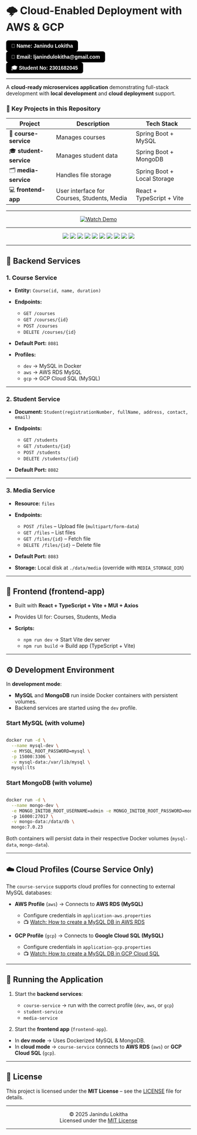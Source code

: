 # 🌩️ Cloud-Enabled Deployment with **AWS** & **GCP**

<div style="display:flex; flex-direction:column; align-items:flex-start; font-family:Arial, sans-serif; font-size:14px; font-weight:600; line-height:1;">

  <p style="margin:0; background:#000000; color:#ffffff; padding:8px 14px; border-radius:6px; display:inline-flex; align-items:center; gap:6px;">
    👤 Name: Janindu Lokitha
  </p>

  <p style="margin:0; background:#000000; color:#ffffff; padding:8px 14px; border-radius:6px; display:inline-flex; align-items:center; gap:6px;">
    📧 Email: ljanindulokitha@gmail.com
  </p>

  <p style="margin:0; background:#000000; color:#ffffff; padding:8px 14px; border-radius:6px; display:inline-flex; align-items:center; gap:6px;">
    🎓 Student No: 2301682045
  </p>

</div>

---

A **cloud-ready microservices application** demonstrating full-stack development with **local development** and **cloud deployment** support.

### 🔹 Key Projects in this Repository

| Project                | Description                                | Tech Stack                             |
| ---------------------- | ------------------------------------------ | -------------------------------------- |
| 📘 **course-service**  | Manages courses                            | Spring Boot + MySQL                    |
| 🎓 **student-service** | Manages student data                       | Spring Boot + MongoDB                  |
| 🗂️ **media-service**  | Handles file storage       | Spring Boot + Local Storage |
| 💻 **frontend-app**    | User interface for Courses, Students, Media | React + TypeScript + Vite              |

---

<p align="center">
  <a href="https://drive.google.com/file/d/1_8cZFj6s3nJ5NYVW0jUezo-OADNyMfED/view?usp=sharing" target="_blank">
    <img src="https://img.shields.io/badge/Watch_Demo-4CAF50?style=for-the-badge&logo=google-drive&logoColor=white" alt="Watch Demo"/>
  </a>
</p>

---

<p align="center">
  <a href="https://www.java.com/" target="_blank"><img src="https://img.shields.io/badge/Java-000000?style=for-the-badge&logo=openjdk&logoColor=white"></a>
  <a href="https://spring.io/projects/spring-boot" target="_blank"><img src="https://img.shields.io/badge/SpringBoot-000000?style=for-the-badge&logo=springboot&logoColor=white"></a>
  <a href="https://www.mysql.com/" target="_blank"><img src="https://img.shields.io/badge/MySQL-000000?style=for-the-badge&logo=mysql&logoColor=white"></a>
  <a href="https://www.mongodb.com/" target="_blank"><img src="https://img.shields.io/badge/MongoDB-000000?style=for-the-badge&logo=mongodb&logoColor=white"></a>
  <a href="https://react.dev/" target="_blank"><img src="https://img.shields.io/badge/React-000000?style=for-the-badge&logo=react&logoColor=white"></a>
  <a href="https://www.typescriptlang.org/" target="_blank"><img src="https://img.shields.io/badge/TypeScript-000000?style=for-the-badge&logo=typescript&logoColor=white"></a>
  <a href="https://vitejs.dev/" target="_blank"><img src="https://img.shields.io/badge/Vite-000000?style=for-the-badge&logo=vite&logoColor=white"></a>
  <a href="https://www.docker.com/" target="_blank"><img src="https://img.shields.io/badge/Docker-000000?style=for-the-badge&logo=docker&logoColor=white"></a>
  <a href="https://aws.amazon.com/" target="_blank"><img src="https://img.shields.io/badge/AWS-000000?style=for-the-badge&logo=amazonaws&logoColor=white"></a>
  <a href="https://cloud.google.com/" target="_blank"><img src="https://img.shields.io/badge/GCP-000000?style=for-the-badge&logo=googlecloud&logoColor=white"></a>
</p>

---

## 📌 Backend Services

### 1. Course Service

* **Entity:** `Course(id, name, duration)`
* **Endpoints:**

    * `GET /courses`
    * `GET /courses/{id}`
    * `POST /courses`
    * `DELETE /courses/{id}`
* **Default Port:** `8081`
* **Profiles:**

    * `dev` → MySQL in Docker
    * `aws` → AWS RDS MySQL
    * `gcp` → GCP Cloud SQL (MySQL)

---

### 2. Student Service

* **Document:** `Student(registrationNumber, fullName, address, contact, email)`
* **Endpoints:**

    * `GET /students`
    * `GET /students/{id}`
    * `POST /students`
    * `DELETE /students/{id}`
* **Default Port:** `8082`

---

### 3. Media Service

* **Resource:** `files`
* **Endpoints:**

    * `POST /files` – Upload file (`multipart/form-data`)
    * `GET /files` – List files
    * `GET /files/{id}` – Fetch file
    * `DELETE /files/{id}` – Delete file
* **Default Port:** `8083`
* **Storage:** Local disk at `./data/media` (override with `MEDIA_STORAGE_DIR`)

---

## 🎨 Frontend (frontend-app)

* Built with **React + TypeScript + Vite + MUI + Axios**
* Provides UI for: Courses, Students, Media
* **Scripts:**

    * `npm run dev` → Start Vite dev server
    * `npm run build` → Build app (TypeScript + Vite)

---

## ⚙️ Development Environment

In **development mode**:

* **MySQL** and **MongoDB** run inside Docker containers with persistent volumes.
* Backend services are started using the `dev` profile.

### Start MySQL (with volume)

```bash

docker run -d \
  --name mysql-dev \
  -e MYSQL_ROOT_PASSWORD=mysql \
  -p 15000:3306 \
  -v mysql-data:/var/lib/mysql \
  mysql:lts
```

### Start MongoDB (with volume)

```bash

docker run -d \
  --name mongo-dev \
  -e MONGO_INITDB_ROOT_USERNAME=admin -e MONGO_INITDB_ROOT_PASSWORD=mongo
  -p 16000:27017 \
  -v mongo-data:/data/db \
  mongo:7.0.23
```

Both containers will persist data in their respective Docker volumes (`mysql-data`, `mongo-data`).

---

## ☁️ Cloud Profiles (Course Service Only)

The `course-service` supports cloud profiles for connecting to external MySQL databases:

* **AWS Profile** (`aws`) → Connects to **AWS RDS (MySQL)**

    * Configure credentials in `application-aws.properties`
    * 📺 [Watch: How to create a MySQL DB in AWS RDS](https://youtu.be/3lRoZ-b2A04?si=ctReXSdGcdnIZDvw)

* **GCP Profile** (`gcp`) → Connects to **Google Cloud SQL (MySQL)**

    * Configure credentials in `application-gcp.properties`
    * 📺 [Watch: How to create a MySQL DB in GCP Cloud SQL](https://youtu.be/0K7LpX-jrGY?si=9Se4fB9mqGmB7Yjt)

---

## 🚀 Running the Application

1. Start the **backend services**:

    * `course-service` → run with the correct profile (`dev`, `aws`, or `gcp`)
    * `student-service`
    * `media-service`


2. Start the **frontend app** (`frontend-app`).
* In **dev mode** → Uses Dockerized MySQL & MongoDB.
* In **cloud mode** → `course-service` connects to **AWS RDS** (`aws`) or **GCP Cloud SQL** (`gcp`).

---

## 📄 License

This project is licensed under the **MIT License** – see the [LICENSE](LICENSE) file for details.

---

<p align="center">
  &copy; 2025 Janindu Lokitha <br/>
  Licensed under the <a href="LICENSE">MIT License</a>
</p>  

---
